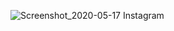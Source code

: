 ![Screenshot_2020-05-17 Instagram](https://user-images.githubusercontent.com/65497909/82157509-3ca1c480-9858-11ea-8524-fc444a0e8660.png)
